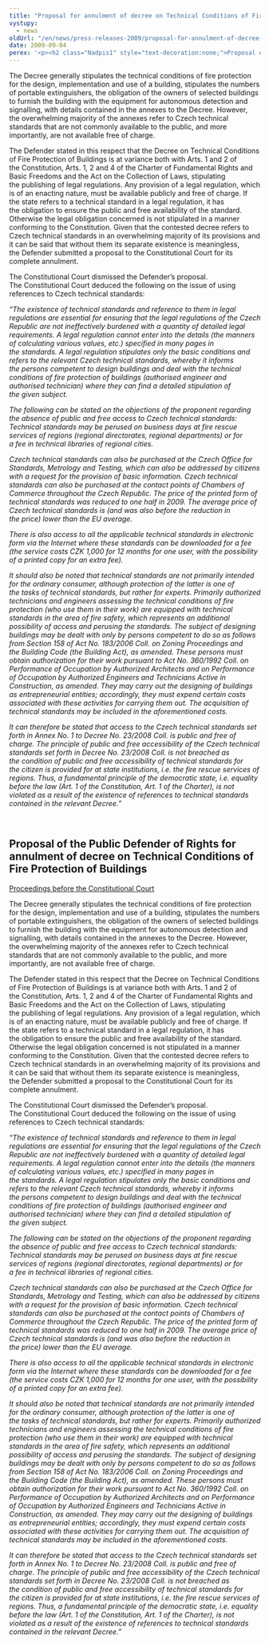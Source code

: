 ```yaml
---
title: "Proposal for annulment of decree on Technical Conditions of Fire Protection of Buildings"
vystupy:
  - news
oldUrl: "/en/news/press-releases-2009/proposal-for-annulment-of-decree-on-technical-conditions-of-fire-protection-of-buildings/"
date: 2009-09-04
perex: '<p><h2 class="Nadpis1" style="text-decoration:none;">Proposal of the Public Defender of Rights for annulment of decree on Technical Conditions of Fire Protection of Buildings</h2> <p class="Normln" style="text-decoration:underline;">Proceedings before the Constitutional Court</p>'
---
```


<!-- imported from the old website -->

<p class="Normln">The Decree generally stipulates the technical conditions of fire protection for the design, implementation and use of a building, stipulates the numbers of portable extinguishers, the obligation of the owners of selected buildings to furnish the building with the equipment for autonomous detection and signalling, with details contained in the annexes to the Decree. However, the overwhelming majority of the annexes refer to Czech technical standards that are not commonly available to the public, and more importantly, are not available free of charge.</p>
<p class="Normln">The Defender stated in this respect that the Decree on Technical Conditions of Fire Protection of Buildings is at variance both with Arts. 1 and 2 of the Constitution, Arts. 1, 2 and 4 of the Charter of Fundamental Rights and Basic Freedoms and the Act on the Collection of Laws, stipulating the publishing of legal regulations. Any provision of a legal regulation, which is of an enacting nature, must be available publicly and free of charge. If the state refers to a technical standard in a legal regulation, it has the obligation to ensure the public and free availability of the standard. Otherwise the legal obligation concerned is not stipulated in a manner conforming to the Constitution. Given that the contested decree refers to Czech technical standards in an overwhelming majority of its provisions and it can be said that without them its separate existence is meaningless, the Defender submitted a proposal to the Constitutional Court for its complete annulment.</p>
<p class="Normln">The Constitutional Court dismissed the Defender’s proposal. The Constitutional Court deduced the following on the issue of using references to Czech technical standards:</p>
<p class="Normln" style="font-style:italic;">“The existence of technical standards and reference to them in legal regulations are essential for ensuring that the legal regulations of the Czech Republic are not ineffectively burdened with a quantity of detailed legal requirements. A legal regulation cannot enter into the details (the manners of calculating various values, etc.) specified in many pages in the standards. A legal regulation stipulates only the basic conditions and refers to the relevant Czech technical standards, whereby it informs the persons competent to design buildings and deal with the technical conditions of fire protection of buildings (authorised engineer and authorised technician) where they can find a detailed stipulation of the given subject.</p>
<p class="Normln" style="font-style:italic;">The following can be stated on the objections of the proponent regarding the absence of public and free access to Czech technical standards: Technical standards may be perused on business days at fire rescue services of regions (regional directorates, regional departments) or for a fee in technical libraries of regional cities.</p>
<p class="Normln" style="font-style:italic;">Czech technical standards can also be purchased at the Czech Office for Standards, Metrology and Testing, which can also be addressed by citizens with a request for the provision of basic information. Czech technical standards can also be purchased at the contact points of Chambers of Commerce throughout the Czech Republic. The price of the printed form of technical standards was reduced to one half in 2009. The average price of Czech technical standards is (and was also before the reduction in the price) lower than the EU average.</p>
<p class="Normln" style="font-style:italic;">There is also access to all the applicable technical standards in electronic form via the Internet where these standards can be downloaded for a fee (the service costs CZK 1,000 for 12 months for one user, with the possibility of a printed copy for an extra fee).</p>
<p class="Normln" style="font-style:italic;">It should also be noted that technical standards are not primarily intended for the ordinary consumer, although protection of the latter is one of the tasks of technical standards, but rather for experts. Primarily authorized technicians and engineers assessing the technical conditions of fire protection (who use them in their work) are equipped with technical standards in the area of fire safety, which represents an additional possibility of access and perusing the standards. The subject of designing buildings may be dealt with only by persons competent to do so as follows from Section 158 of Act No. 183/2006 Coll. on Zoning Proceedings and the Building Code (the Building Act), as amended. These persons must obtain authorization for their work pursuant to Act No. 360/1992 Coll. on Performance of Occupation by Authorized Architects and on Performance of Occupation by Authorized Engineers and Technicians Active in Construction, as amended. They may carry out the designing of buildings as entrepreneurial entities; accordingly, they must expend certain costs associated with these activities for carrying them out. The acquisition of technical standards may be included in the aforementioned costs.</p>
<p class="Normln" style="font-style:italic;">It can therefore be stated that access to the Czech technical standards set forth in Annex No. 1 to Decree No. 23/2008 Coll. is public and free of charge. The principle of public and free accessibility of the Czech technical standards set forth in Decree No. 23/2008 Coll. is not breached as the condition of public and free accessibility of technical standards for the citizen is provided for at state institutions, i.e. the fire rescue services of regions. Thus, a fundamental principle of the democratic state, i.e. equality before the law (Art. 1 of the Constitution, Art. 1 of the Charter), is not violated as a result of the existence of references to technical standards contained in the relevant Decree.”</p>
<p class="Normln"> </p>
</p>
  
<h2 class="Nadpis1" style="text-decoration:none;">Proposal of the Public Defender of Rights for annulment of decree on Technical Conditions of Fire Protection of Buildings</h2>
<p class="Normln" style="text-decoration:underline;">Proceedings before the Constitutional Court</p>
<p class="Normln">The Decree generally stipulates the technical conditions of fire protection for the design, implementation and use of a building, stipulates the numbers of portable extinguishers, the obligation of the owners of selected buildings to furnish the building with the equipment for autonomous detection and signalling, with details contained in the annexes to the Decree. However, the overwhelming majority of the annexes refer to Czech technical standards that are not commonly available to the public, and more importantly, are not available free of charge.</p>
<p class="Normln">The Defender stated in this respect that the Decree on Technical Conditions of Fire Protection of Buildings is at variance both with Arts. 1 and 2 of the Constitution, Arts. 1, 2 and 4 of the Charter of Fundamental Rights and Basic Freedoms and the Act on the Collection of Laws, stipulating the publishing of legal regulations. Any provision of a legal regulation, which is of an enacting nature, must be available publicly and free of charge. If the state refers to a technical standard in a legal regulation, it has the obligation to ensure the public and free availability of the standard. Otherwise the legal obligation concerned is not stipulated in a manner conforming to the Constitution. Given that the contested decree refers to Czech technical standards in an overwhelming majority of its provisions and it can be said that without them its separate existence is meaningless, the Defender submitted a proposal to the Constitutional Court for its complete annulment.</p>
<p class="Normln">The Constitutional Court dismissed the Defender’s proposal. The Constitutional Court deduced the following on the issue of using references to Czech technical standards:</p>
<p class="Normln" style="font-style:italic;">“The existence of technical standards and reference to them in legal regulations are essential for ensuring that the legal regulations of the Czech Republic are not ineffectively burdened with a quantity of detailed legal requirements. A legal regulation cannot enter into the details (the manners of calculating various values, etc.) specified in many pages in the standards. A legal regulation stipulates only the basic conditions and refers to the relevant Czech technical standards, whereby it informs the persons competent to design buildings and deal with the technical conditions of fire protection of buildings (authorised engineer and authorised technician) where they can find a detailed stipulation of the given subject.</p>
<p class="Normln" style="font-style:italic;">The following can be stated on the objections of the proponent regarding the absence of public and free access to Czech technical standards: Technical standards may be perused on business days at fire rescue services of regions (regional directorates, regional departments) or for a fee in technical libraries of regional cities.</p>
<p class="Normln" style="font-style:italic;">Czech technical standards can also be purchased at the Czech Office for Standards, Metrology and Testing, which can also be addressed by citizens with a request for the provision of basic information. Czech technical standards can also be purchased at the contact points of Chambers of Commerce throughout the Czech Republic. The price of the printed form of technical standards was reduced to one half in 2009. The average price of Czech technical standards is (and was also before the reduction in the price) lower than the EU average.</p>
<p class="Normln" style="font-style:italic;">There is also access to all the applicable technical standards in electronic form via the Internet where these standards can be downloaded for a fee (the service costs CZK 1,000 for 12 months for one user, with the possibility of a printed copy for an extra fee).</p>
<p class="Normln" style="font-style:italic;">It should also be noted that technical standards are not primarily intended for the ordinary consumer, although protection of the latter is one of the tasks of technical standards, but rather for experts. Primarily authorized technicians and engineers assessing the technical conditions of fire protection (who use them in their work) are equipped with technical standards in the area of fire safety, which represents an additional possibility of access and perusing the standards. The subject of designing buildings may be dealt with only by persons competent to do so as follows from Section 158 of Act No. 183/2006 Coll. on Zoning Proceedings and the Building Code (the Building Act), as amended. These persons must obtain authorization for their work pursuant to Act No. 360/1992 Coll. on Performance of Occupation by Authorized Architects and on Performance of Occupation by Authorized Engineers and Technicians Active in Construction, as amended. They may carry out the designing of buildings as entrepreneurial entities; accordingly, they must expend certain costs associated with these activities for carrying them out. The acquisition of technical standards may be included in the aforementioned costs.</p>
<p class="Normln" style="font-style:italic;">It can therefore be stated that access to the Czech technical standards set forth in Annex No. 1 to Decree No. 23/2008 Coll. is public and free of charge. The principle of public and free accessibility of the Czech technical standards set forth in Decree No. 23/2008 Coll. is not breached as the condition of public and free accessibility of technical standards for the citizen is provided for at state institutions, i.e. the fire rescue services of regions. Thus, a fundamental principle of the democratic state, i.e. equality before the law (Art. 1 of the Constitution, Art. 1 of the Charter), is not violated as a result of the existence of references to technical standards contained in the relevant Decree.”</p>
<p class="Normln"> </p>
